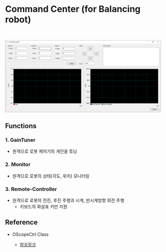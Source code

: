 # Command Center (for Balancing robot)
<br>

![](../img/Dialog_img.png)

## Functions

### 1. GainTuner

* 원격으로 로봇 제어기의 게인을 튜닝

### 2. Monitor

* 원격으로 로봇의 상태(각도, 위치) 모니터링

### 3. Remote-Controller

* 원격으로 로봇의 전진, 후진 주행과 시계, 반시계방향 회전 주행
    * 키보드의 화살표 키만 지원

## Reference

* OScopeCtrl Class

    * [참조링크](http://blog.daum.net/pg365/126)
<br>

